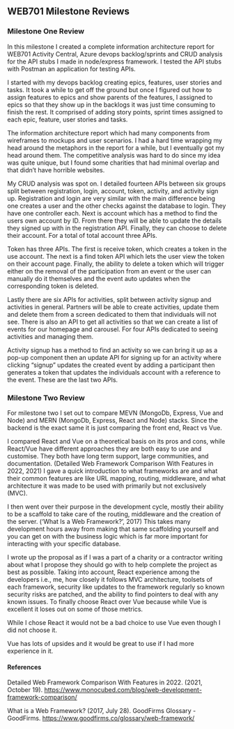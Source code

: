## WEB701 Milestone Reviews

### Milestone One Review

In this milestone I created a complete information architecture report for WEB701 Activity Central, Azure devops backlog/sprints and CRUD analysis for the API stubs I made in node/express framework. I tested the API stubs with Postman an application for testing APIs.

I started with my devops backlog creating epics, features, user stories and tasks. It took a while to get off the ground but once I figured out how to assign features to epics and show parents of the features, I assigned to epics so that they show up in the backlogs it was just time consuming to finish the rest. It comprised of adding story points, sprint times assigned to each epic, feature, user stories and tasks.

The information architecture report which had many components from wireframes to mockups and user scenarios. I had a hard time wrapping my head around the metaphors in the report for a while, but I eventually got my head around them. The competitive analysis was hard to do since my idea was quite unique, but I found some charities that had minimal overlap and that didn’t have horrible websites.

My CRUD analysis was spot on. I detailed fourteen APIs between six groups split between registration, login, account, token, activity, and activity sign up. 
Registration and login are very similar with the main difference being one creates a user and the other checks against the database to login. They have one controller each.
Next is account which has a method to find the users own account by ID. From there they will be able to update the details they signed up with in the registration API. Finally, they can choose to delete their account. For a total of total account three APIs.

Token has three APIs. The first is receive token, which creates a token in the use account. The next is a find token API which lets the user view the token on their account page. Finally, the ability to delete a token which will trigger either on the removal of the participation from an event or the user can manually do it themselves and the event auto updates when the corresponding token is deleted.

Lastly there are six APIs for activities, split between activity signup and activities in general. Partners will be able to create activities, update them and delete them from a screen dedicated to them that individuals will not see. There is also an API to get all activities so that we can create a list of events for our homepage and carousel. For four APIs dedicated to seeing activities and managing them.

Activity signup has a method to find an activity so we can bring it up as a pop-up component then an update API for signing up for an activity where clicking “signup” updates the created event by adding a participant then generates a token that updates the individuals account with a reference to the event. These are the last two APIs.

### Milestone Two Review

For milestone two I set out to compare MEVN (MongoDb, Express, Vue and Node) and MERN (MongoDb, Express, React and Node) stacks. Since the backend is the exact same it is just comparing the front end, React vs Vue.

I compared React and Vue on a theoretical basis on its pros and cons, while React/Vue have different approaches they are both easy to use and customise. They both have long term support, large communities, and documentation. (Detailed Web Framework Comparison With Features in 2022, 2021)
I gave a quick introduction to what frameworks are and what their common features are like URL mapping, routing, middleware, and what architecture it was made to be used with primarily but not exclusively (MVC).

I then went over their purpose in the development cycle, mostly their ability to be a scaffold to take care of the routing, middleware and the creation of the server. (‘What Is a Web Framework?’, 2017) This takes many development hours away from making that same scaffolding yourself and you can get on with the business logic which is far more important for interacting with your specific database.

I wrote up the proposal as if I was a part of a charity or a contractor writing about what I propose they should go with to help complete the project as best as possible. Taking into account, React experience among the developers i.e., me, how closely it follows MVC architecture, toolsets of each framework, security like updates to the framework regularly so known security risks are patched, and the ability to find pointers to deal with any known issues. To finally choose React over Vue because while Vue is excellent it loses out on some of those metrics.

While I chose React it would not be a bad choice to use Vue even though I did not choose it. 

Vue has lots of upsides and it would be great to use if I had more experience in it. 

#### References

Detailed Web Framework Comparison With Features in 2022. (2021, October 19). https://www.monocubed.com/blog/web-development-framework-comparison/

What is a Web Framework? (2017, July 28). GoodFirms Glossary - GoodFirms. https://www.goodfirms.co/glossary/web-framework/


